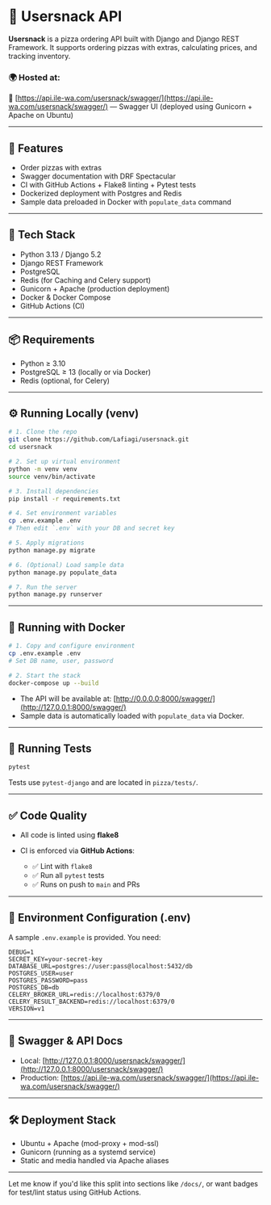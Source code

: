 # 🍕 Usersnack API

**Usersnack** is a pizza ordering API built with Django and Django REST Framework. It supports ordering pizzas with extras, calculating prices, and tracking inventory.

### 🌍 Hosted at:

**🔗** [https://api.ile-wa.com/usersnack/swagger/](https://api.ile-wa.com/usersnack/swagger/) — Swagger UI (deployed using Gunicorn + Apache on Ubuntu)

---

## 🚀 Features

* Order pizzas with extras
* Swagger documentation with DRF Spectacular
* CI with GitHub Actions + Flake8 linting + Pytest tests
* Dockerized deployment with Postgres and Redis
* Sample data preloaded in Docker with `populate_data` command

---

## 🧱 Tech Stack

* Python 3.13 / Django 5.2
* Django REST Framework
* PostgreSQL
* Redis (for Caching and Celery support)
* Gunicorn + Apache (production deployment)
* Docker & Docker Compose
* GitHub Actions (CI)

---

## 📦 Requirements

* Python ≥ 3.10
* PostgreSQL ≥ 13 (locally or via Docker)
* Redis (optional, for Celery)

---

## ⚙️ Running Locally (venv)

```bash
# 1. Clone the repo
git clone https://github.com/Lafiagi/usersnack.git
cd usersnack

# 2. Set up virtual environment
python -m venv venv
source venv/bin/activate

# 3. Install dependencies
pip install -r requirements.txt

# 4. Set environment variables
cp .env.example .env
# Then edit `.env` with your DB and secret key

# 5. Apply migrations
python manage.py migrate

# 6. (Optional) Load sample data
python manage.py populate_data

# 7. Run the server
python manage.py runserver
```

---

## 🐳 Running with Docker

```bash
# 1. Copy and configure environment
cp .env.example .env
# Set DB name, user, password

# 2. Start the stack
docker-compose up --build
```

* The API will be available at: [http://0.0.0.0:8000/swagger/](http://127.0.0.1:8000/swagger/)
* Sample data is automatically loaded with `populate_data` via Docker.

---

## 🧪 Running Tests

```bash
pytest
```

Tests use `pytest-django` and are located in `pizza/tests/`.

---

## ✅ Code Quality

* All code is linted using **flake8**
* CI is enforced via **GitHub Actions**:

  * ✅ Lint with `flake8`
  * ✅ Run all `pytest` tests
  * ✅ Runs on push to `main` and PRs

---

## 🔐 Environment Configuration (.env)

A sample `.env.example` is provided. You need:

```env
DEBUG=1
SECRET_KEY=your-secret-key
DATABASE_URL=postgres://user:pass@localhost:5432/db
POSTGRES_USER=user
POSTGRES_PASSWORD=pass
POSTGRES_DB=db
CELERY_BROKER_URL=redis://localhost:6379/0
CELERY_RESULT_BACKEND=redis://localhost:6379/0
VERSION=v1
```

---

## 🧪 Swagger & API Docs

* Local: [http://127.0.0.1:8000/usersnack/swagger/](http://127.0.0.1:8000/usersnack/swagger/)
* Production: [https://api.ile-wa.com/usersnack/swagger/](https://api.ile-wa.com/usersnack/swagger/)

---

## 🛠 Deployment Stack

* Ubuntu + Apache (mod-proxy + mod-ssl)
* Gunicorn (running as a systemd service)
* Static and media handled via Apache aliases

---

Let me know if you'd like this split into sections like `/docs/`, or want badges for test/lint status using GitHub Actions.
